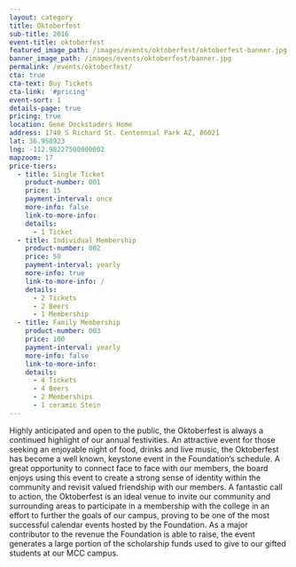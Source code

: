 ```yaml
---
layout: category
title: Oktoberfest
sub-title: 2016
event-title: oktoberfest
featured_image_path: /images/events/oktoberfest/oktoberfest-banner.jpg
banner_image_path: /images/events/oktoberfest/banner.jpg
permalink: /events/oktoberfest/
cta: true
cta-text: Buy Tickets
cta-link: '#pricing'
event-sort: 1
details-page: true
pricing: true
location: Gene Dockstaders Home
address: 1740 S Richard St. Centennial Park AZ, 86021
lat: 36.958923
lng: -112.98227500000002
mapzoom: 17
price-tiers:
  - title: Single Ticket
    product-number: 001
    price: 15
    payment-interval: once
    more-info: false
    link-to-more-info:
    details:
      - 1 Ticket
  - title: Individual Membership
    product-number: 002
    price: 50
    payment-interval: yearly
    more-info: true
    link-to-more-info: /
    details:
      - 2 Tickets
      - 2 Beers
      - 1 Membership
  - title: Family Membership
    product-number: 003
    price: 100
    payment-interval: yearly
    more-info: false
    link-to-more-info:
    details:
      - 4 Tickets
      - 4 Beers
      - 2 Memberships
      - 1 ceramic Stein
---
```

Highly anticipated and open to the public, the Oktoberfest is always a continued highlight of our annual festivities. An attractive event for those seeking an enjoyable night of food, drinks and live music, the Oktoberfest has become a  well known, keystone event in the Foundation’s schedule. <!--more--> A great opportunity to connect face to face with our members, the board enjoys using this event to create a strong sense of identity within the community and revisit valued friendship with our members. A fantastic call to action, the Oktoberfest is an ideal venue to invite our community and surrounding areas to participate in a membership with the college in an effort to further the goals of our campus, proving to be one of the most successful calendar events hosted by the Foundation. As a major contributor to the revenue the Foundation is able to raise, the event generates a large portion of the scholarship funds used to give to our gifted students at our MCC campus.
